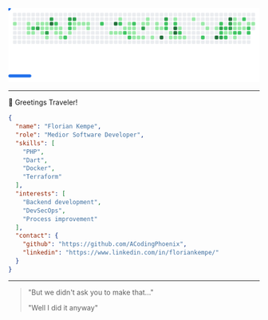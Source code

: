 <picture>
  <source
    media="(prefers-color-scheme: dark)"
    srcset="images/breakout-dark.svg"
  />
  <source
    media="(prefers-color-scheme: light)"
    srcset="images/breakout-light.svg"
  />
  <img alt="Breakout Game" src="images/breakout-light.svg" />
</picture>

---

👋 Greetings Traveler!

```json
{
  "name": "Florian Kempe",
  "role": "Medior Software Developer",
  "skills": [
    "PHP", 
    "Dart", 
    "Docker",
    "Terraform"
  ],
  "interests": [
    "Backend development",
    "DevSecOps",
    "Process improvement"
  ],
  "contact": {
    "github": "https://github.com/ACodingPhoenix",
    "linkedin": "https://www.linkedin.com/in/floriankempe/"
  }
}
```

---

> "But we didn't ask you to make that..."
> 
> "Well I did it anyway"
